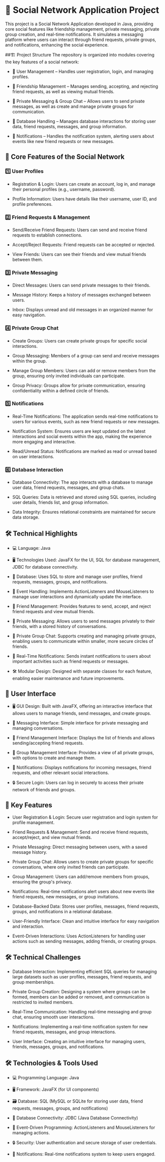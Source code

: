 # 📄 Social Network Application Project
This project is a Social Network Application developed in Java, providing core social features like friendship management, private messaging, private group creation, and real-time notifications. It simulates a messaging platform where users can interact through friend requests, private groups, and notifications, enhancing the social experience.

##🏗️ Project Structure
The repository is organized into modules covering the key features of a social network:

-  📂 User Management – Handles user registration, login, and managing profiles.

-  📂 Friendship Management – Manages sending, accepting, and rejecting friend requests, as well as viewing mutual friends.

-  📂 Private Messaging & Group Chat – Allows users to send private messages, as well as create and manage private groups for communication.

-  📂 Database Handling – Manages database interactions for storing user data, friend requests, messages, and group information.

-  📂 Notifications – Handles the notification system, alerting users about events like new friend requests or new messages.

## 🎨 Core Features of the Social Network
### 1️⃣ User Profiles

-  Registration & Login: Users can create an account, log in, and manage their personal profiles (e.g., username, password).

-  Profile Information: Users have details like their username, user ID, and profile preferences.

### 2️⃣ Friend Requests & Management

-  Send/Receive Friend Requests: Users can send and receive friend requests to establish connections.

-  Accept/Reject Requests: Friend requests can be accepted or rejected.

-  View Friends: Users can see their friends and view mutual friends between them.

### 3️⃣ Private Messaging

-  Direct Messages: Users can send private messages to their friends.

-  Message History: Keeps a history of messages exchanged between users.

-  Inbox: Displays unread and old messages in an organized manner for easy navigation.

### 4️⃣ Private Group Chat

-  Create Groups: Users can create private groups for specific social interactions.

-  Group Messaging: Members of a group can send and receive messages within the group.

-  Manage Group Members: Users can add or remove members from the group, ensuring only invited individuals can participate.

-  Group Privacy: Groups allow for private communication, ensuring confidentiality within a defined circle of friends.

### 5️⃣ Notifications

-  Real-Time Notifications: The application sends real-time notifications to users for various events, such as new friend requests or new messages.

-  Notification System: Ensures users are kept updated on the latest interactions and social events within the app, making the experience more engaging and interactive.

-  Read/Unread Status: Notifications are marked as read or unread based on user interactions.

### 6️⃣ Database Interaction

-  Database Connectivity: The app interacts with a database to manage user data, friend requests, messages, and group chats.

-  SQL Queries: Data is retrieved and stored using SQL queries, including user details, friends list, and group information.

-  Data Integrity: Ensures relational constraints are maintained for secure data storage.

## 🛠️ Technical Highlights
-  💻 Language: Java

-  🖥️ Technologies Used: JavaFX for the UI, SQL for database management, JDBC for database connectivity.

-  📄 Database: Uses SQL to store and manage user profiles, friend requests, messages, groups, and notifications.

-  🔄 Event Handling: Implements ActionListeners and MouseListeners to manage user interactions and dynamically update the interface.

-  👥 Friend Management: Provides features to send, accept, and reject friend requests and view mutual friends.

-  💬 Private Messaging: Allows users to send messages privately to their friends, with a stored history of conversations.

-  💬 Private Group Chat: Supports creating and managing private groups, enabling users to communicate within smaller, more secure circles of friends.

-  📲 Real-Time Notifications: Sends instant notifications to users about important activities such as friend requests or messages.

-  🛠️ Modular Design: Designed with separate classes for each feature, enabling easier maintenance and future improvements.

## 🎨 User Interface
-  🖥️ GUI Design: Built with JavaFX, offering an interactive interface that allows users to manage friends, send messages, and create groups.

-  💬 Messaging Interface: Simple interface for private messaging and managing conversations.

-  👥 Friend Management Interface: Displays the list of friends and allows sending/accepting friend requests.

-  👥 Group Management Interface: Provides a view of all private groups, with options to create and manage them.

-  🔔 Notifications: Displays notifications for incoming messages, friend requests, and other relevant social interactions.

-  🔒 Secure Login: Users can log in securely to access their private network of friends and groups.

## 🌟 Key Features
-  User Registration & Login: Secure user registration and login system for profile management.

-  Friend Requests & Management: Send and receive friend requests, accept/reject, and view mutual friends.

-  Private Messaging: Direct messaging between users, with a saved message history.

-  Private Group Chat: Allows users to create private groups for specific conversations, where only invited friends can participate.

-  Group Management: Users can add/remove members from groups, ensuring the group's privacy.

-  Notifications: Real-time notifications alert users about new events like friend requests, new messages, or group invitations.

-  Database-Backed Data: Stores user profiles, messages, friend requests, groups, and notifications in a relational database.

-  User-Friendly Interface: Clean and intuitive interface for easy navigation and interaction.

-  Event-Driven Interactions: Uses ActionListeners for handling user actions such as sending messages, adding friends, or creating groups.

## 🛠️ Technical Challenges
-  Database Interaction: Implementing efficient SQL queries for managing large datasets such as user profiles, messages, friend requests, and group memberships.

-  Private Group Creation: Designing a system where groups can be formed, members can be added or removed, and communication is restricted to invited members.

-  Real-Time Communication: Handling real-time messaging and group chat, ensuring smooth user interactions.

-  Notifications: Implementing a real-time notification system for new friend requests, messages, and group interactions.

-  User Interface: Creating an intuitive interface for managing users, friends, messages, groups, and notifications.


## 🛠️ Technologies & Tools Used
-  💻 Programming Language: Java

-  🖥️ Framework: JavaFX (for UI components)

-  🗃️ Database: SQL (MySQL or SQLite for storing user data, friend requests, messages, groups, and notifications)

-  🔌 Database Connectivity: JDBC (Java Database Connectivity)

-  🔄 Event-Driven Programming: ActionListeners and MouseListeners for managing actions.

-  🔒 Security: User authentication and secure storage of user credentials.

-  🔔 Notifications: Real-time notifications system to keep users engaged.

